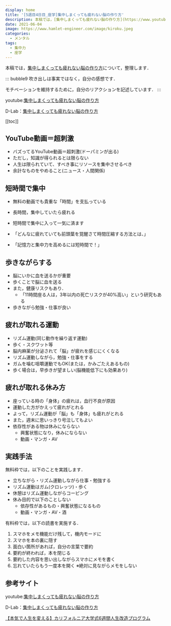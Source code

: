 ```yaml
---
display: home
title: '[5週目4日目_座学]集中しまくっても疲れない脳の作り方'
description: 本稿では，[集中しまくっても疲れない脳の作り方](https://www.youtube.com/watch?v=A5jvQSVg55Q)について，整理します．
date: 2021-06-04
image: https://www.hamlet-engineer.com/image/kiroku.jpeg
categories: 
  - メンタル
tags:
  - 集中力
  - 座学
---
```


本稿では，[集中しまくっても疲れない脳の作り方](https://www.youtube.com/watch?v=A5jvQSVg55Q)について，整理します．

<!-- more -->

::: bubble9
吹き出しは事実ではなく，自分の感想です．

モチベーションを維持するために，自分のリアクションを記述しています．
:::

<!-- <span style="background-color: #ffff99;"></span> -->
<!-- <span style="color: #ff0000;"></span> -->

youtube:[集中しまくっても疲れない脳の作り方](https://www.youtube.com/watch?v=A5jvQSVg55Q)

D-Lab：[集中しまくっても疲れない脳の作り方](https://daigovideolab.jp/play/1527175041)

<ClientOnly>
  <CallInArticleAdsense />
</ClientOnly>

[[toc]]

## YouTube動画＝超刺激
- バズってるYouTube動画＝超刺激(ドーパミンが出る)
- ただし，知識が得られるとは限らない
- 人生は限られていて、すべき事にリソースを集中させるべき
- 余計なものをやめること(ニュース・人間関係)

## 短時間で集中
- 無料の動画でも貴重な「時間」を支払っている
- 長時間，集中していたら疲れる
- 短時間で集中に入って一気に済ます

- 「どんなに疲れていても前頭葉を覚醒さて時間圧縮する方法とは、」
- 「記憶力と集中力を高めるには短時間で！」

## 歩きながらする
- 脳にいかに血を送るかが重要
- 歩くことで脳に血を送る
- また，健康リスクもあり．
  - 「11時間座る人は，3年以内の死亡リスクが40%高い」という研究もある
- 歩きながら勉強・仕事が良い

## 疲れが取れる運動
- リズム運動(同じ動作を繰り返す運動)
- 歩く・スクワット等
- 脳内麻薬が分泌されて「脳」が疲れを感じにくくなる
- リズム運動しながら，勉強・仕事をする
- ガムを噛む咀嚼運動でもOK(または，かみごたえあるもの)
- 歩く場合は，早歩きが望ましい(脳機能低下にも効果あり)

## 疲れが取れる休み方
- 座っている時の「身体」の疲れは，血行不良が原因
- 運動した方がかえって疲れがとれる
- よって，リズム運動が「脳」も「身体」も疲れがとれる
- また，週末に思いっきり号泣してもよい
- 依存性がある物は休みにならない
  - 興奮状態になり，休みにならない
  - 動画・マンガ・AV



## 実践手法
無料枠では，以下のことを実践します．
- 立ちながら・リズム運動しながら仕事・勉強する
- リズム運動はガム(クロレッツ)・歩く
- 休憩はリズム運動しながらコーピング
- 休み目的で以下のことしない
  - 依存性があるもの・興奮状態になるもの
  - 動画・マンガ・AV・酒

有料枠では，以下の読書を実施する．
1. スマホをメモ機能だけ残して，機内モードに
2. スマホを本の裏に隠す
3. 面白い箇所があれば，自分の言葉で要約
4. 要約が終われば，本を閉じる
5. 要約した内容を思い出しながらスマホにメモを書く
6. 忘れていたらもう一度本を開く
※絶対に見ながらメモをしない

## 参考サイト
youtube:[集中しまくっても疲れない脳の作り方](https://www.youtube.com/watch?v=A5jvQSVg55Q)

D-Lab：[集中しまくっても疲れない脳の作り方](https://daigovideolab.jp/play/1527175041)

[【本気で人生を変える】カリフォルニア大学式6週間人生改造プログラム](https://daigoblog.jp/pushing-thelimits/)


<ClientOnly>
  <CallInArticleAdsense />
</ClientOnly>
